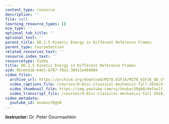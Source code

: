 ```yaml
---
content_type: resource
description: ''
file: null
learning_resource_types: []
ocw_type: ''
optional_tab_title: ''
optional_text: ''
parent_title: DD.2.5 Kinetic Energy in Different Reference Frames
parent_type: CourseSection
related_resources_text: ''
resource_index_text: ''
resourcetype: Video
title: DD.2.5 Kinetic Energy in Different Reference Frames
uid: 0bcee5ab-64e1-8787-78a1-30415e484004
video_files:
  archive_url: https://archive.org/download/MIT8.01F16/MIT8_01F16_DD_CMframe5_360p.mp4
  video_captions_file: /courses/8-01sc-classical-mechanics-fall-2016/478d8fecfc875ef08d767470cbb6c755_Uoukes39gb0.vtt
  video_thumbnail_file: https://img.youtube.com/vi/Uoukes39gb0/default.jpg
  video_transcript_file: /courses/8-01sc-classical-mechanics-fall-2016/d1d1039f539abe37648c402520e72625_Uoukes39gb0.pdf
video_metadata:
  youtube_id: Uoukes39gb0
---
```


**Instructor:** Dr. Peter Dourmashkin